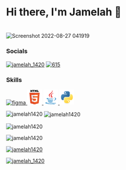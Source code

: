 # Hi there, I'm Jamelah  👋 
#

![Screenshot 2022-08-27 041919](https://user-images.githubusercontent.com/108652057/187008744-112bef2c-437d-47ff-ad3c-ba6d9ddeec7b.jpg)
 

<p>
 
###  Socials
 
<p align="left">
<a href="https://twitter.com/jamelah_1420" target="blank"><img align="center" src="https://raw.githubusercontent.com/rahuldkjain/github-profile-readme-generator/master/src/images/icons/Social/twitter.svg" alt="jamelah_1420" height="30" width="40" /></a>
<a href="https://discord.gg/615" target="blank"><img align="center" src="https://raw.githubusercontent.com/rahuldkjain/github-profile-readme-generator/master/src/images/icons/Social/discord.svg" alt="615" height="30" width="40" /></a>
</p>

### Skills

 <a href="https://www.figma.com/" target="_blank" rel="noreferrer"> <img src="https://www.vectorlogo.zone/logos/figma/figma-icon.svg" alt="figma" width="40" height="40"/> </a> <a href="https://www.w3.org/html/" target="_blank" rel="noreferrer"> <img src="https://raw.githubusercontent.com/devicons/devicon/master/icons/html5/html5-original-wordmark.svg" alt="html5" width="40" height="40"/> </a> <a href="https://www.java.com" target="_blank" rel="noreferrer"> <img src="https://raw.githubusercontent.com/devicons/devicon/master/icons/java/java-original.svg" alt="java" width="40" height="40"/> </a><a href="https://www.python.org" target="_blank" rel="noreferrer"> <img src="https://raw.githubusercontent.com/devicons/devicon/master/icons/python/python-original.svg" alt="python" width="40" height="40"/> </a> </p>

<p><img align="left" src="https://github-readme-stats.vercel.app/api/top-langs?username=jamelah1420&show_icons=true&locale=en&layout=compact" alt="jamelah1420" /></p>

<p>&nbsp;<img align="center" src="https://github-readme-stats.vercel.app/api?username=jamelah1420&show_icons=true&locale=en" alt="jamelah1420" /></p>

<p><img align="center" src="https://github-readme-streak-stats.herokuapp.com/?user=jamelah1420&" alt="jamelah1420" /></p>

<p align="left"> <img src="https://komarev.com/ghpvc/?username=jamelah1420&label=Profile%20views&color=0e75b6&style=flat" alt="jamelah1420" /> </p>

<p align="left"> <a href="https://github.com/ryo-ma/github-profile-trophy"><img src="https://github-profile-trophy.vercel.app/?username=jamelah1420" alt="jamelah1420" /></a> </p>

<p align="left"> <a href="https://twitter.com/jamelah_1420" target="blank"><img src="https://img.shields.io/twitter/follow/jamelah_1420?logo=twitter&style=for-the-badge" alt="jamelah_1420" /></a> </p>
